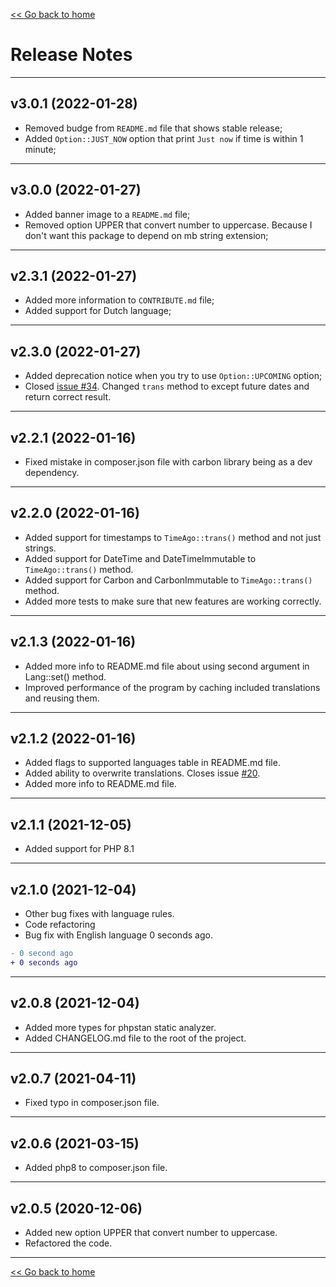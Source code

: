 [<< Go back to home](https://github.com/SerhiiCho/ago/blob/master/README.md)

# Release Notes

----

## v3.0.1 (2022-01-28)

- Removed budge from `README.md` file that shows stable release;
- Added `Option::JUST_NOW` option that print `Just now` if time is within 1 minute;

----

## v3.0.0 (2022-01-27)

- Added banner image to a `README.md` file;
- Removed option UPPER that convert number to uppercase. Because I don't want this package to depend on mb string extension;

----

## v2.3.1 (2022-01-27)

- Added more information to `CONTRIBUTE.md` file;
- Added support for Dutch language;

----

## v2.3.0 (2022-01-27)

- Added deprecation notice when you try to use `Option::UPCOMING` option;
- Closed [issue #34](vhttps://github.com/SerhiiCho/ago/issues/34). Changed `trans` method to except future dates and return correct result.

----

## v2.2.1 (2022-01-16)

- Fixed mistake in composer.json file with carbon library being as a dev dependency.

----

## v2.2.0 (2022-01-16)

- Added support for timestamps to `TimeAgo::trans()` method and not just strings.
- Added support for DateTime and DateTimeImmutable to `TimeAgo::trans()` method.
- Added support for Carbon and CarbonImmutable to `TimeAgo::trans()` method.
- Added more tests to make sure that new features are working correctly.

----

## v2.1.3 (2022-01-16)

- Added more info to README.md file about using second argument in Lang::set() method.
- Improved performance of the program by caching included translations and reusing them.

----

## v2.1.2 (2022-01-16)

- Added flags to supported languages table in README.md file.
- Added ability to overwrite translations. Closes issue [#20](https://github.com/SerhiiCho/ago/issues/20).
- Added more info to README.md file.

----

## v2.1.1 (2021-12-05)

- Added support for PHP 8.1

----

## v2.1.0 (2021-12-04)

- Other bug fixes with language rules.
- Code refactoring
- Bug fix with English language 0 seconds ago.

```diff
- 0 second ago
+ 0 seconds ago
```

----

## v2.0.8 (2021-12-04)

- Added more types for phpstan static analyzer.
- Added CHANGELOG.md file to the root of the project.

----

## v2.0.7 (2021-04-11)

- Fixed typo in composer.json file.

----

## v2.0.6 (2021-03-15)

- Added php8 to composer.json file.

----

## v2.0.5 (2020-12-06)

- Added new option UPPER that convert number to uppercase.
- Refactored the code.

----

[<< Go back to home](https://github.com/SerhiiCho/ago/blob/master/README.md)
